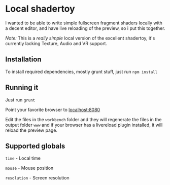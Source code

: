 Local shadertoy
===============

I wanted to be able to write simple fullscreen fragment shaders locally with a decent editor, and have live reloading of the preview, so i put this together.

_Note:_ This is a *really simple* local version of the excellent shadertoy, it's currently lacking Texture, Audio and VR support.


Installation
------------

To install required dependencies, mostly grunt stuff, just run `npm install`


Running it
----------

Just run `grunt`

Point your favorite browser to [localhost:8080](http://localhost:8080)

Edit the files in the `workbench` folder and they will regenerate the files in the output folder `www` and if your browser has a livereload plugin installed, it will reload the preview page.


Supported globals
-----------------

`time` - Local time

`mouse` - Mouse position

`resolution` - Screen resolution

